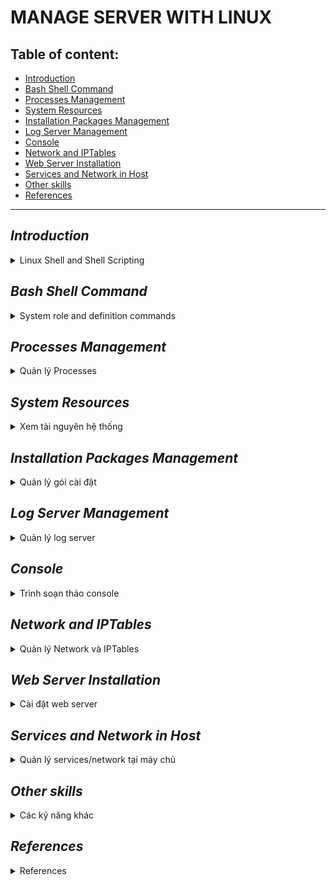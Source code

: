 # MANAGE SERVER WITH LINUX
## Table of content:
- [Introduction](#introduction)
- [Bash Shell Command](#bash-shell-command)
- [Processes Management](#processes-management)
- [System Resources](#system-resources)
- [Installation Packages Management](#installation-packages-management)
- [Log Server Management](#log-server-management)
- [Console](#console)
- [Network and IPTables](#network-and-iptables)
- [Web Server Installation](#web-server-installation)
- [Services and Network in Host](#services-and-network-in-host)
- [Other skills](#other-skills)
- [References](#references)

***

## *Introduction*
<details><summary>Linux Shell and Shell Scripting</summary>

### Reference link:

* [Shell script bash file](https://www.geeksforgeeks.org/introduction-linux-shell-shell-scripting/)


If you are using any major operating system you are indirectly interacting to shell. If you are running Ubuntu, Linux Mint or any other Linux distribution, you are interacting to shell every time you use terminal. In this article I will discuss about linux shells and shell scripting so before understanding shell scripting we have to get familiar with following terminologies:

* Kernel
* Shell
* Terminal

### What is Kernel?

The kernel is a computer program that is the core of a computer's operating system, with complete control over everthing in the system. It manages following resources of the Linux system - 

* File management
* Process management
* I/O management
* Memory management
* Device management etc.

### What is Shell?

A shell is special user program which provide  an interface to user to use operating system services. Shell accept human readble commands from user and convert them into something which kernel can such as keyboards or from files. The shell gets started when the user logs in or start the terminal.

![linux shell](https://media.geeksforgeeks.org/wp-content/uploads/18834419_1198504446945937_35839918_n-300x291.png)

Shell is broadly classified into two categories -

* Command Line Shell
* Graphical Shell

### Command Line Shell

Shell can be accessed by user using a command line interface. A special program called Terminal in linux/macOS or Command Prompt in Windows OS is provided to type in the human readable commands such as “cat”, “ls” etc. and then it is being execute. The result is then displayed on the terminal to the user. A terminal in Ubuntu 16.4 system looks like this –

![linux command line](https://media.geeksforgeeks.org/wp-content/uploads/cli_example.png)

In above screenshot “ls” command with “-l” option is executed.
It will list all the files in current working directory in long listing format.
Working with command line shell is bit difficult for the beginners because it’s hard to memorize so many commands. It is very powerful, it allows user to store commands in a file and execute them together. This way any repetitive task can be easily automated. These files are usually called batch files in Windows and Shell Scripts in Linux/macOS systems.

### Graphical Shells

Graphical shells provide means for manipulating programs based on graphical user interface (GUI), by allowing for operations such as opening, closing, moving and resizing windows, as well as switching focus between windows. Window OS or Ubuntu OS can be considered as good example which provide GUI to user for interacting with program. User do not need to type in command for every actions.A typical GUI in Ubuntu system –

[GUI shell](https://media.geeksforgeeks.org/wp-content/uploads/GUI-shell.png)

There are several shells are available for Linux systems like –

* BASH (Bourne Again SHell) – It is most widely used shell in Linux systems. It is used as default login shell in Linux systems and in macOS. It can also be installed on Windows OS.
* CSH (C SHell) – The C shell’s syntax and usage are very similar to the C programming language.
* KSH (Korn SHell) – The Korn Shell also was the base for the POSIX Shell standard specifications etc.

Each shell does the same job but understand different commands and provide different built in functions.

### Shell scripting

  Usually shells are interactive that mean, they accept command as input from users and execute them. However some time we want to execute a bunch of commands routinely, so we have type in all commands each time in terminal.
As shell can also take commands as input from file we can write these commands in a file and can execute them in shell to avoid this repetitive work. These files are called Shell Scripts or Shell Programs. Shell scripts are similar to the batch file in MS-DOS. Each shell script is saved with .sh file extension eg. myscript.sh
  A shell script have syntax just like any other programming language. If you have any prior experience with any programming language like Python, C/C++ etc. it would be very easy to get started with it.
A shell script comprises following elements –

* Shell Keywords – if, else, break etc.
* Shell commands – cd, ls, echo, pwd, touch etc.
* Functions
* Control flow – if..then..else, case and shell loops etc.

### Why do we need shell scripts

There are many reasons to write shell scripts –

* To avoid repetitive work and automation
* System admins use shell scripting for routine backups
* System monitoring
* Adding new functionality to the shell etc.

### Advantages of shell scripts

* The command and syntax are exactly the same as those directly entered in command line, so programmer do not need to switch to entirely different syntax
* Writing shell scripts are much quicker
* Quick start
* Interactive debugging etc.

### Disadvantages of shell scripts

* Prone to costly errors, a single mistake can change the command which might be harmful
* Slow execution speed
* Design flaws within the language syntax or implementation
* Not well suited for large and complex task
* Provide minimal data structure unlike other scripting languages. etc

### Simple demo of shell scripting using Bash Shell

If you work on terminal, something you traverse deep down in directories. Then for coming few directories up in path we have to execute command like this as shown below to get the "python" directory -

[](https://media.geeksforgeeks.org/wp-content/uploads/old_way_cd.png)

It is quite frustrating, so why not we can have a utility where we just have to type the name of directory and we can directly jump to that without executing “cd ../” command again and again. Save the script as “jump.sh”

    # !/bin/bash 

    # A simple bash script to move up to desired directory level directly 

    function jump() 
    { 
      # original value of Internal Field Separator 
      OLDIFS=$IFS 

      # setting field separator to "/"  
      IFS=/ 

      # converting working path into array of directories in path 
      # eg. /my/path/is/like/this 
      # into [, my, path, is, like, this] 
      path_arr=($PWD) 

      # setting IFS to original value 
      IFS=$OLDIFS 

      local pos=-1 

      # ${path_arr[@]} gives all the values in path_arr 
      for dir in "${path_arr[@]}"
      do
          # find the number of directories to move up to 
          # reach at target directory  
          pos=$[$pos+1] 
          if [ "$1" = "$dir" ];then

              # length of the path_arr 
              dir_in_path=${#path_arr[@]} 

              #current working directory 
              cwd=$PWD 
              limit=$[$dir_in_path-$pos-1] 
              for ((i=0; i<limit; i++)) 
              do
                  cwd=$cwd/.. 
              done
              cd $cwd 
              break
          fi
      done
    }

For now we cannot execute our shell script because it do not have permissions. We have to make it executable by typing following command -

    $ chmod -x path/to/our/file/jump.sh

Now to make this available on every terminal session, we have to put this in ".bashrc" file. “.bashrc” is a shell script that Bash shell runs whenever it is started interactively. The purpose of a .bashrc file is to provide a place where you can set up variables, functions and aliases, define our prompt and define other settings that we want to use whenever we open a new terminal window.
Now open terminal and type following command –

    $ echo “source ~/path/to/our/file/jump.sh”>> ~/.bashrc

Now open  your terminal and try out new "jump" functionality by typing following command -

    $ jump dir_name

just like below screenshot -

> **Resources for learning Bash Scripting** 

* https://bash.cyberciti.biz/guide/The_bash_shell
* http://tldp.org/LDP/abs/html/

> **References**

* https://en.wikipedia.org/wiki/Shell_script
* https://en.wikipedia.org/wiki/Shell_(computing)

This article is contributed by Atul Kumar. If you like GeeksforGeeks and would like to contribute, you can also write an article using contribute.geeksforgeeks.org or mail your article to contribute@geeksforgeeks.org. See your article appearing on the GeeksforGeeks main page and help other Geeks.Please write comments if you find anything incorrect, or you want to share more information about the topic discussed above.

Attention reader! Don’t stop learning now. Get hold of all the important CS Theory concepts for SDE interviews with the CS Theory Course at a student-friendly price and become industry ready.

[](https://media.geeksforgeeks.org/wp-content/uploads/jump_way_cd-1.png)

> REFERENCE:  https://www.geeksforgeeks.org/introduction-linux-shell-shell-scripting/

</details>

## *Bash Shell Command*
<details>
<summary>System role and definition commands</summary>

 - ##ls
    
    ###Examples:

    * List files using ls with no option
    
      **ls** with no option list files and directories in bare format where we won’t be able to view details like file types, size, modified date and time, permission and links etc.
       ```
       buichidung@CPU002169:~/Documents/Studying$ ls
      awesome-python  Git  gittemp  Project_temp  root  Studying
       ```
    * List files with option -l

      Here, **ls -l** (-l is character not one) shows file or directory, size, modified date and time, file or folder name and owner of file and its permission.

      ```
      buichidung@CPU002169:~/Documents/Studying$ ls -l
      total 20
      drwxrwxr-x 5 buichidung buichidung 4096 Thg 10 19 11:24 awesome-python
      drwxrwxr-x 3 buichidung buichidung 4096 Thg 10 20 14:14 Git
      -rw-rw-r-- 1 buichidung buichidung    0 Thg 10 19 11:17 gittemp
      drwxrwxr-x 3 buichidung buichidung 4096 Thg 10 20 07:32 Project_temp
      drwxrwxr-x 4 buichidung buichidung 4096 Thg 10 20 14:57 root
      drwxrwxr-x 3 buichidung buichidung 4096 Thg 10 19 11:27 Studying
      ```

    * View hidden files

      List all files including hidden file starting with '.'.

      ```
      buichidung@CPU002169:~/Documents/Studying$ ls -a
      .  ..  awesome-python  .git  Git  gittemp  Project_temp  root  Studying
      ```

    * List files with Human Readable Format with option -lh

      With combination of **-lh** option, shows sizes in human readable format.

      ```
      buichidung@CPU002169:~/Documents/Studying$ ls -lh
      total 20K
      drwxrwxr-x 5 buichidung buichidung 4,0K Thg 10 19 11:24 awesome-python
      drwxrwxr-x 3 buichidung buichidung 4,0K Thg 10 20 14:14 Git
      -rw-rw-r-- 1 buichidung buichidung    0 Thg 10 19 11:17 gittemp
      drwxrwxr-x 3 buichidung buichidung 4,0K Thg 10 20 07:32 Project_temp
      drwxrwxr-x 4 buichidung buichidung 4,0K Thg 10 20 14:57 root
      drwxrwxr-x 3 buichidung buichidung 4,0K Thg 10 19 11:27 Studying
      ```

    * List Files and Directories with '/' character at the end

      Using **-F** option with **ls** command, will add the '/' character at the end each directory

      ```
      buichidung@CPU002169:~/Documents/Studying$ ls -F
      awesome-python/  Git/  gittemp  Project_temp/  root/  Studying/
      ```

    * List files in reverse order

      The following command with **ls** -r option display files and irectories in reverse order

      ```
      buichidung@CPU002169:~/Documents/Studying$ ls -r
      Studying  root  Project_temp  gittemp  Git  awesome-python
      ```

    * Recursively list Sub-Directories

      **ls -R** option will list very long listing directory trees. See an example of output of the command.

      ```
      buichidung@CPU002169:~/Documents/Studying$ ls -R
      .:
      awesome-python  Git  gittemp  Project_temp  root  Studying

      ./awesome-python:
      CONTRIBUTING.md  LICENSE   mkdocs.yml  requirements.txt
      docs             Makefile  README.md   sort.py

      ./awesome-python/docs:
      CNAME  css

      ./awesome-python/docs/css:
      extra.css

      ./Git:
      main.py

      ./Project_temp:
      main.py

      ./root:
      constant.py  database.pyc  __pycache__  temp.txt
      database.py  main.py       student.py   util.py

      ./root/__pycache__:
      constant.cpython-38.pyc  student.cpython-38.pyc
      database.cpython-38.pyc  util.cpython-38.pyc

      ./Studying:
      ```

    * Reverse output order

      With combination of **-ltr** will shows lastest modification ifle or directory date as last

      ```
      buichidung@CPU002169:~/Documents/Studying$ ls -ltr
      total 20
      -rw-rw-r-- 1 buichidung buichidung    0 Thg 10 19 11:17 gittemp
      drwxrwxr-x 5 buichidung buichidung 4096 Thg 10 19 11:24 awesome-python
      drwxrwxr-x 3 buichidung buichidung 4096 Thg 10 19 11:27 Studying
      drwxrwxr-x 3 buichidung buichidung 4096 Thg 10 20 07:32 Project_temp
      drwxrwxr-x 3 buichidung buichidung 4096 Thg 10 20 14:14 Git
      drwxrwxr-x 4 buichidung buichidung 4096 Thg 10 20 14:57 root
      ```

    * Sort file by file size

      With combination of -lS displays file size in order, will display big in size first

      ```
      buichidung@CPU002169:~/Documents/Studying$ ls -lS
      total 20
      drwxrwxr-x 5 buichidung buichidung 4096 Thg 10 19 11:24 awesome-python
      drwxrwxr-x 3 buichidung buichidung 4096 Thg 10 20 14:14 Git
      drwxrwxr-x 3 buichidung buichidung 4096 Thg 10 20 07:32 Project_temp
      drwxrwxr-x 4 buichidung buichidung 4096 Thg 10 20 14:57 root
      drwxrwxr-x 3 buichidung buichidung 4096 Thg 10 19 11:27 Studying
      -rw-rw-r-- 1 buichidung buichidung    0 Thg 10 19 11:17 gittemp
      ```

    * Display inot number of File or Directory

      We can see some number printed before file / directory name. With **-i** options list file / directory with inode number

      ```
      buichidung@CPU002169:~/Documents/Studying$ ls -i
      39980431 awesome-python  39980427 gittemp       39980399 root
      39980378 Git             43123170 Project_temp  39980504 Studying
      ```

    * Shows version of ls command

      Check version of ls command

      ```
      buichidung@CPU002169:~/Documents/Studying$ ls --version
      ls (GNU coreutils) 8.30
      Copyright (C) 2018 Free Software Foundation, Inc.
      License GPLv3+: GNU GPL version 3 or later <https://gnu.org/licenses/gpl.html>.
      This is free software: you are free to change and redistribute it.
      There is NO WARRANTY, to the extent permitted by law.


      Written by Richard M. Stallman and David MacKenzie.
      ```

    * Show help page

      List help page of ls command with their option.

      ```
      buichidung@CPU002169:~/Documents/Studying$ ls --version
      ...
      ```

    * List Directory Information

      With **ls -l** command list files under directory **/tmp**. Wherein with **-ld** parameters displays information of **/tmp** directory.

      ```
      buichidung@CPU002169:~/Documents/Studying$ ls -l /tmp
      total 56
      -rw------- 1 buichidung buichidung    0 Thg 3  22 07:05 config-err-fsKJ2L
      drwxr-xr-x 2 buichidung buichidung 4096 Thg 3  22 07:16 hsperfdata_buichidung
      drwx------ 3 root       root       4096 Thg 3  22 07:05 snap.snap-store
      drwx------ 2 buichidung buichidung 4096 Thg 3  22 07:05 ssh-qJOOdh0gGdVG
      drwx------ 3 root       root       4096 Thg 3  22 06:51 systemd-private-1ab5795ef2be417781758e590d164531-colord.service-tzoq1f
      drwx------ 3 root       root       4096 Thg 3  22 06:50 systemd-private-1ab5795ef2be417781758e590d164531-ModemManager.service-F6wNIh
      drwx------ 3 root       root       4096 Thg 3  22 06:50 systemd-private-1ab5795ef2be417781758e590d164531-switcheroo-control.service-BNEE8g
      drwx------ 3 root       root       4096 Thg 3  22 06:50 systemd-private-1ab5795ef2be417781758e590d164531-systemd-logind.service-nvGLwh
      drwx------ 3 root       root       4096 Thg 3  22 06:50 systemd-private-1ab5795ef2be417781758e590d164531-systemd-resolved.service-dpgimj
      drwx------ 3 root       root       4096 Thg 3  22 06:50 systemd-private-1ab5795ef2be417781758e590d164531-systemd-timesyncd.service-kDUO6e
      drwx------ 3 root       root       4096 Thg 3  22 06:51 systemd-private-1ab5795ef2be417781758e590d164531-upower.service-AhPEhg
      -rw------- 1 buichidung buichidung    0 Thg 3  22 07:45 tpxUkxyz
      drwx------ 2 buichidung buichidung 4096 Thg 3  22 09:18 tracker-extract-files.1001
      drwx------ 2 gdm        gdm        4096 Thg 3  22 06:51 tracker-extract-files.125
      drwx------ 2 postgres   postgres   4096 Thg 3  22 07:16 tracker-extract-files.127
      drwx------ 4 buichidung buichidung 4096 Thg 3  22 07:45 vmware-buichidung
      ```

      ```
      buichidung@CPU002169:~/Documents/Studying$ ls -ld /tmp/
      drwxrwxrwt 22 root root 4096 Thg 3  22 13:48 /tmp/
      ```

    * Display UID and GID of Files

      To display **UID** and **GID** of files and directories. Use option -n with ls command

      ```
      buichidung@CPU002169:~/Documents/Studying$ ls -n
      total 20
      drwxrwxr-x 5 1001 1001 4096 Thg 10 19 11:24 awesome-python
      drwxrwxr-x 3 1001 1001 4096 Thg 10 20 14:14 Git
      -rw-rw-r-- 1 1001 1001    0 Thg 10 19 11:17 gittemp
      drwxrwxr-x 3 1001 1001 4096 Thg 10 20 07:32 Project_temp
      drwxrwxr-x 4 1001 1001 4096 Thg 10 20 14:57 root
      drwxrwxr-x 3 1001 1001 4096 Thg 10 19 11:27 Studying
      ```

    * ls command and its Aliases

      We have made alias for **ls** command, when we execute ls command it will take **-l** option by default and display long listing as mentioned earlier

      ```
      buichidung@CPU002169:~/Documents/Studying$ alias ls="ls -l"
      buichidung@CPU002169:~/Documents/Studying$ ls
      total 20
      drwxrwxr-x 5 buichidung buichidung 4096 Thg 10 19 11:24 awesome-python
      drwxrwxr-x 3 buichidung buichidung 4096 Thg 10 20 14:14 Git
      -rw-rw-r-- 1 buichidung buichidung    0 Thg 10 19 11:17 gittemp
      drwxrwxr-x 3 buichidung buichidung 4096 Thg 10 20 07:32 Project_temp
      drwxrwxr-x 4 buichidung buichidung 4096 Thg 10 20 14:57 root
      drwxrwxr-x 3 buichidung buichidung 4096 Thg 10 19 11:27 Studying
      ```
      To remove an alias previously defined, just use the unalias command
      ```
      buichidung@CPU002169:~/Documents/Studying$ unalias ls
      buichidung@CPU002169:~/Documents/Studying$ ls
      awesome-python	Git  gittemp  Project_temp  root  Studying
      buichidung@CPU002169:~/Documents/Studying$
      ```
    Reference Link: https://www.tecmint.com/15-basic-ls-command-examples-in-linux/
 - ## stat
    * Check linux file status
      The easiest way to use **stat** is to provide it a file as an argument. The following command will display the size, blocks, IO blocks, file type, inode value, number of links and much more information about the file /var/log/syslog:
      ```
      buichidung@CPU002169:/$ stat /var/log/syslog
        File: /var/log/syslog
        Size: 337544    	Blocks: 672        IO Block: 4096   regular file
      Device: 802h/2050d	Inode: 56623998    Links: 1
      Access: (0640/-rw-r-----)  Uid: (  104/  syslog)   Gid: (    4/     adm)
      Access: 2021-03-22 06:50:48.397810754 +0700
      Modify: 2021-03-22 14:24:21.420299006 +0700
      Change: 2021-03-22 14:24:21.420299006 +0700
        Birth: -
      ```
    ###Examples:  
    
    * Check file system status
      In the previous example, stat command treated the input file as a normal file, however, to display file system status instead of file status, use the `-f` option.

      ```
      buichidung@CPU002169:/$ stat -f /var/log/syslog
        File: "/var/log/syslog"
          ID: 64f6f9422fad26f Namelen: 255     Type: ext2/ext3
      Block size: 4096       Fundamental block size: 4096
      Blocks: Total: 239965964  Free: 225936043  Available: 213728991
      Inodes: Total: 61022208   Free: 60163401
      ```

      ```
      buichidung@CPU002169:/$ stat -f /
        File: "/"
          ID: 64f6f9422fad26f Namelen: 255     Type: ext2/ext3
      Block size: 4096       Fundamental block size: 4096
      Blocks: Total: 239965964  Free: 225935968  Available: 213728916
      Inodes: Total: 61022208   Free: 60163401
      ```

    * Enable following of symbolic links

      Since Linux supports links  (**symbolic** and **hard links**), certain files may have one or more links, or they could even exist in a filesystem.

      To enable stat to follow links, use the `-L` flag as shown

      ```
      buichidung@CPU002169:/$ stat -L /
        File: /
        Size: 4096      	Blocks: 8          IO Block: 4096   directory
      Device: 802h/2050d	Inode: 2           Links: 21
      Access: (0755/drwxr-xr-x)  Uid: (    0/    root)   Gid: (    0/    root)
      Access: 2021-03-22 06:50:30.781811119 +0700
      Modify: 2020-12-08 10:30:23.302144007 +0700
      Change: 2020-12-08 10:30:23.302144007 +0700
       Birth: -
      ```

    * Use a custom format to display information

      **stat** also allows you to use a particular or custom format instead of the default. The `-c` flag is used to specify the format used, it prints a newline after each use of format sequence.

      Alternatively, you can use the `--printf` option which enables interpreting of backslash escapes sequences and turns off printing of a trailing newline. You need to use `\n` in the format to print a new line, for example.

      ```
      stat --printf='%U\n%G\n%C\n%z\n' /var/log/secure
      ```

      Meaning of the format sequences for files used in above example:

        - **%U** - user name of owner
        - **%G** - group name of owner
        - **%C** - SELinux security context string
        - **%z** - time of last status change, human-readable

      ```
      stat --printf='%n\n%a\n%b\n' /
      ```

      Meaning of the format sequences used in the above command
        - **%n** - shows the file name
        - **%a** - print free blocks available to non-superuser
        - **%b** - outputs total data blocks in file system

    * Print Information in Terse Form

      The `-t` option can be used to print the information in terse form.

      ```
      buichidung@CPU002169:/$ stat -t /var/log/syslog
      /var/log/syslog 338564 672 81a0 104 4 802 56623998 1 0 0 1616370648 1616398501 1616398501 0 4096
      ```

      As a last note, your shell may have its own version of stat, please refer to your shell's documentation for details about the options it supports. To see all accepted output format sequences, refer to the stat man page.

      ```
      man stat
      ```
Reference link: https://www.tecmint.com/linux-stat-command-examples/ 

 - ##grep
    The grep filter searches a file for a particular pattern of characters, and displays all lines that contain that pattern. The pattern that is searched in the file is referred to as the regular expression (grep stands for globally search for regular expression and print out).

    Syntax:
    ```
    grep [options] pattern [files]
    ```

    Options description:

    ```
    Options Description
    -c : This prints only a count of the lines that match a pattern
    -h : Display the matched lines, but do not display the filenames.
    -i : Ignores, case for matching
    -l : Displays list of a filenames only.
    -n : Display the matched lines and their line numbers.
    -v : This prints out all the lines that do not matches the pattern
    -e exp : Specifies expression with this option. Can use multiple times.
    -f file : Takes patterns from file, one per line.
    -E : Treats pattern as an extended regular expression (ERE)
    -w : Match whole word
    -o : Print only the matched parts of a matching line,
     with each such part on a separate output line.

    -A n : Prints searched line and nlines after the result.
    -B n : Prints searched line and n line before the result.
    -C n : Prints searched line and n lines after before the result.
    ```

    Create a file with content following:

    ```
    buichidung@CPU002169:~/Documents/Studying$ nano hello.txt
    ```

    ```
    unix is great os. unix is opensource. unix is free os.
    Unix linux which one you choose.
    uNix is easy to learn.unix is a multiuser os.Learn unix .unix is a powerful.
    ```
    ###Examples:
    * Case insensitive search: The -i option enables to search for a string case insensitively in the give file. It matches the words like "UNIX", "Unix", "unix".

      ```
      buichidung@CPU002169:~/Documents/Studying$ grep -i "UNIx" hello.txt
      unix is great os. unix is opensource. unix is free os.
      Unix linux which one you choose.
      uNix is easy to learn.unix is a multiuser os.Learn unix .unix is a powerful.
      ```

    * Displaying the count of number of matches: We can find the number of liens that matches the given string/pattern

      ```
      buichidung@CPU002169:~/Documents/Studying$ grep -c "unix" hello.txt 
      2
      ```

    * Display the file names that matches the pattern: We can just display the files that contains the given string/pattern
    
      ```
      buichidung@CPU002169:~/Documents/Studying$ grep -l "unix" *
      grep: awesome-python: Is a directory
      grep: Git: Is a directory
      hello.txt
      grep: Project_temp: Is a directory
      grep: root: Is a directory
      grep: Studying: Is a directory
      ```

      or
    
      ```
      buichidung@CPU002169:~/Documents/Studying$ grep -l "unix" hello.txt hello1.txt
      hello.txt
    
      ```
    
    * Checking for the whole words in a file: By default, grep matches the given string/pattern even if it  found as a substring in a file. The -w option to grep makes it match only the whole words.
    
      ```
      buichidung@CPU002169:~/Documents/Studying$ grep -w "unix" hello.txt
      unix is great os. unix is opensource. unix is free os.
      uNix is easy to learn.unix is a multiuser os.Learn unix .unix is a powerful.
      ```  
    
    * Displaying only the matched pattern: By default display the entire line which has the matched string. We can make the grep to display only the matched string by using the -o option.
    
      ```
      buichidung@CPU002169:~/Documents/Studying$ grep -o "unix" hello.txt
      unix
      unix
      unix
      unix
      unix
      unix
      ```
    
    * Show line number while displaying the output using grep -n: To show the line number of file with the line matched
    
      ```
      buichidung@CPU002169:~/Documents/Studying$ grep -n "unix" hello.txt
      1:unix is great os. unix is opensource. unix is free os.
      4:uNix is easy to learn.unix is a multiuser os.Learn unix .unix is a powerful.
      ```
    
    * Inverting the pattern match: You can display the lines that are not matchd with the specified search sting pattern using the -v option.
    
      ```
      buichidung@CPU002169:~/Documents/Studying$ grep -v "unix" hello.txt
      learn operating system.
      Unix linux which one you choose.
      ```
    
    * Matching the lines that start with a string: The ^ regular expression pattern specifies the start of a line. This can be used in grep to match the lines which start with the given string or pattern.
    
      ```
      buichidung@CPU002169:~/Documents/Studying$ grep "^unix" hello.txt
      unix is great os. unix is opensource. unix is free os.
      ```
    
    * Matching the lines that end with a string: The $ regular expression pattern specifies the end of a line. This can be used in grep to match the lines which end with the given string or pattern.
    
      ```
      buichidung@CPU002169:~/Documents/Studying$ grep "oose.$" hello.txt
      Unix linux which one you choose.
      ```
    
    * Specifies expression with -e option. Can use multiple times:
    
      ```
      buichidung@CPU002169:~/Documents/Studying$ $grep –e "Agarwal" –e "Aggarwal" –e "Agrawal" geekfile.txt
      ```
    
    * -f file option Takes patterns from file, one per line.
    
      ```
      buichidung@CPU002169:~/Documents/Studying$ grep -f hello.txt hello1.txt
      ```
    
    * Print n specific lines from a file: -A print the searched line and n lines after the result, -B prints the searched line and n lines before the result, and -C prints the searched line and n lines after and before the result.
    
      Syntax:
    
      ```
      $grep -A[NumberOfLines(n)] [search] [file]  
      $grep -B[NumberOfLines(n)] [search] [file]  
      $grep -C[NumberOfLines(n)] [search] [file] 
      ```
    
      ```
      buichidung@CPU002169:~/Documents/Studying$ grep -A1 learn hello.txt
      learn operating system.
      Unix linux which one you choose.
      uNix is easy to learn.unix is a multiuser os.Learn unix .unix is a powerful.
      ```

    Reference Link: https://www.geeksforgeeks.org/grep-command-in-unixlinux/

 - useradd

 - passwd

 - usermod

</details>

## *Processes Management*
<details>
<summary>Quản lý Processes</summary>
</details>

## *System Resources*
<details>
<summary>Xem tài nguyên hệ thống</summary>

### `top`

This is one of the most frequently used commands in our daily system administrative jobs. This command displays processor activity of Linux box and also displays tasks managed by kernel in real-time.

### Examples:

1. **Display of top command**
        
    ```
    buichidung@CPU002169:~$ top

    top - 09:04:38 up 47 min,  1 user,  load average: 1,02, 1,10, 1,29
    Tasks: 288 total,   1 running, 287 sleeping,   0 stopped,   0 zombie
    %Cpu(s):  5,6 us,  1,4 sy,  0,0 ni, 91,7 id,  1,3 wa,  0,0 hi,  0,0 si,  0,0 st
    MiB Mem :  15897,0 total,   7075,1 free,   4126,0 used,   4695,9 buff/cache
    MiB Swap:   2048,0 total,   2048,0 free,      0,0 used.  10456,6 avail Mem 

    PID USER      PR  NI    VIRT    RES    SHR S  %CPU  %MEM     TIME+ COMMAND                                                             
    4059 buichid+  20   0 4785316 250288 122936 S   6,0   1,5   2:02.43 chrome                                                              
    6988 buichid+  20   0 8943396 180040 100504 S   5,6   1,1   2:49.88 chrome                                                              
    8862 buichid+  20   0 4708804 234228 113488 S   4,0   1,4   0:31.35 chrome                                                              
    3802 buichid+  20   0  897336 204420 120932 S   2,7   1,3   4:14.21 chrome                                                              
    2602 buichid+  20   0 1126968 287424 150416 S   2,3   1,8   2:38.23 chrome                                                              
    2020 buichid+  20   0  870844  77424  45464 S   1,7   0,5   1:49.17 Xorg                                                                
    4665 buichid+  20   0 4882464 798568  65872 S   1,3   4,9   2:07.56 java                                                                
    7386 buichid+  20   0 1976064 252356 112628 S   1,3   1,6   0:53.05 Telegram                                                            
    8921 buichid+  20   0 4658900 176296 126212 S   1,3   1,1   0:07.88 chrome                                                              
    10003 buichid+  20   0  966176  52920  39408 S   1,0   0,3   0:01.61 gnome-terminal-                                                     
    2174 buichid+  20   0 4531392 286724 111584 S   0,7   1,8   2:41.89 gnome-shell                                                         
    670 avahi     20   0    8848   4012   3516 S   0,3   0,0   0:03.30 avahi-daemon                                                        
    1148 mysql     20   0 2199720 361572  34840 S   0,3   2,2   0:06.66 mysqld                                                              
    3810 buichid+  20   0  394324 115224  67216 S   0,3   0,7   0:29.61 chrome                                                              
    6999 buichid+  20   0 9043004 338348 116476 S   0,3   2,1   0:38.68 chrome                                                              
    10053 buichid+  20   0   14868   4312   3528 R   0,3   0,0   0:00.06 top                                                                 
      1 root      20   0  169264  13168   8388 S   0,0   0,1   0:02.26 systemd                                                             
      2 root      20   0       0      0      0 S   0,0   0,0   0:00.00 kthreadd                                                            
      3 root       0 -20       0      0      0 I   0,0   0,0   0:00.00 rcu_gp                                                              
      4 root       0 -20       0      0      0 I   0,0   0,0   0:00.00 rcu_par_gp                                                          
      6 root       0 -20       0      0      0 I   0,0   0,0   0:00.00 kworker/0:0H-kblockd                                                
      9 root       0 -20       0      0      0 I   0,0   0,0   0:00.00 mm_percpu_wq                                                        
     10 root      20   0       0      0      0 S   0,0   0,0   0:00.04 ksoftirqd/0 
    ```
	As we can see, tge default display contains two areas of information: the summary area (dashboard) and the task area (process list). By default, top will be updated after 3 seconds.

	The first line of numbers on the dashboard includes time, how long our computer has been running, the number of people logged in, and what the load average has been for the past one, five, and 15 minutes. The second line shows the number of tasks and their states: running, stopped, sleeping, or zombie.

	The third line displays the following central processing unit (CPU) values:

	- `us`: Amount of time the CPU spends executing processes for people in “user space.”
	- `sy`: Amount of time spent running system “kernel space” processes.
	- `ni`: Amount of time spent executing processes with a manually set nice value.
	- `id`: Amount of CPU idle time.
	- `wa`: Amount of time the CPU spends waiting for I/O to complete.
	- `hi`: Amount of time spent servicing hardware interrupts.
	- `si`: Amount of time spent servicing software interrupts.
	- `st`: Amount of time lost due to running virtual machines (“steal time”).

	The column headings in the process list are as follows:

	- `PID`: The process's ID, a unique positive integer that identifies a process.
	- `USER`: This is the "effective" username (which maps to a user ID) of the user who started the process. Linux assigns a real user ID and an effective user ID to processes; the latter allows a process to act on behalf of another user.
	- `PR and NI`: `NI` field shows the "nice" value of a process. The `PR` field shows scheduling priority of the process from the perspective of the kernel. The nice value affects the priority of a process.
	- `VIRT, RES, SHR and %MEM`: These 3 fields are related with memory consumption of the processes. `VIRT` is the total amount of memory consumed by a process. This includes the program's code, the data stored by the process in memory, as well as any regions of memory that have been swapped to the disk. `RES` is the memory consumed by the process in RAM, and `%MEM` expresses this value as a percentage of the total RAM available. Finally, `SHR` is the amount of memory shared with other processes.
	- `S`: A process maybe in various states. This field shows the process state in the single-letter form.
	- `TIME+`: The total CPU time used by the process since it started, precise to the hundredths of a second.
	- `COMMAND`: Show the name of the processes.

	The status of the process can be one of the following:

	- `D`: Uninteruptible sleep
	- `R`: Running
	- `T`: Traced(stopped)
	- `Z`: Zombie

	Press Q to exit top

2. **Scrolling the Display**

	We can press the Up or Down Arrows, Home, End, and Page Up or Page Down keys to move up and move down and access the processes.

	Press the Left or Right Arrow to move the process list sideways. This is useful to see any columns that don't fit within the confines of the terminal window.


3. **Changing the Numeric Units**

	To change the display units to sensible values. Press capital E to cycle through the units used to display memory values in these options: kibibytes, mebibytes, tebibytes, pebibytes, and exbibytes. The unit in use is the first item on lines four and five.
	
	Press lowercase "e" to do the same thing for the values in the process list: kibibytes, mebibytes, gibibytes, tebibytes, and pebibytes.
	
	We pressed E to set the dashboard memory units to gibibytes and “e” to set the process list memory units to mebibytes.
	
	![image](https://user-images.githubusercontent.com/55236614/112093046-5d9b1a80-8bcb-11eb-8552-3d0ff1c3b89b.png)


4. **Changing the Summary Contents**

	We can change the display settings for the lines in the dashboard or remove them completely.

	Press l to toggle the load summary line (the first line) on or off. We removed the load summary line in the image below.
	
	![image](https://user-images.githubusercontent.com/55236614/112093117-70adea80-8bcb-11eb-8f4d-b9f7f23f1e34.png)

	
	If we have a multi-core CPU, press 1 to change the display and individual statistics for each CPU.
	
	![image](https://user-images.githubusercontent.com/55236614/112093135-7c011600-8bcb-11eb-8efd-04ed7ffbba0c.png)

	
	We can press "t" again to change the graph display to solid block characters or simple ASCII, or press "t" once more to remove the CPU display and task summary line completely.
	
	Press "m" to cycle the memory and swap memory lines through different display options 
	
	![image](https://user-images.githubusercontent.com/55236614/112092926-23ca1400-8bcb-11eb-89f4-cc805c80e2d8.png)

	
5. **Color and Highlighting**

	Press "z" to add color to the display.
	
	![image](https://user-images.githubusercontent.com/55236614/112093272-b4085900-8bcb-11eb-8452-7b51a8a3e854.png)

	Press "y" to highlight running tasks in the process list. Pressing "x" highlights the column used to sort the process list. we can toggle between bold and reversed text highlighting by pressing "b".
	
	![image](https://user-images.githubusercontent.com/55236614/112093429-f3cf4080-8bcb-11eb-8b61-c255ad485a31.png)

	
6. **Sorting by Columns**

	By default, the process list is sorted by the %CPU column. You can change the sort column by pressing the following:

	- P: The %CPU column.
	- M: The %MEM column.
	- N: The PID column.
	- T: The TIME+ column.

	The image below show the process list which is sorted by the %MEM column.
	
	![image](https://user-images.githubusercontent.com/55236614/112093941-e2d2ff00-8bcc-11eb-908d-6a7eb422c5df.png)


7. **See the Full Command Line**

	Pressing "c" toggles the COMMAND column between displaying the process name and the full command line.
	
	![image](https://user-images.githubusercontent.com/55236614/112094087-33e2f300-8bcd-11eb-801b-7c2a66385530.png)

	To see a "tree" of processes that were launched or spawned by other processes, press V

8. **See Processes for a Single User**

	Press "u" to see the processes for a single user. We will be prompted for the name or UID
	
	![image](https://user-images.githubusercontent.com/55236614/112099896-de134880-8bd6-11eb-84f6-3f45d18f74f9.png)
	
	We type the name and hit "Enter" to see the results.

9. **Only see Active Tasks**

	Press "i" to see only active tasks
	
	![image](https://user-images.githubusercontent.com/55236614/112100038-13b83180-8bd7-11eb-8c74-a757965388ce.png)
	
	Task that have not consumed any CPU since the last update will not be shown.

10. **Set How Many Processes to Display**

	Press "n" to limit the display to a certain number of lines. As you can see I typed "10" and hit "Enter". The results will be shown
	
	![image](https://user-images.githubusercontent.com/55236614/112100257-6b569d00-8bd7-11eb-9fb2-345db642c862.png)


11. **Renice the Process**

	We can press "r" to change the nice value (priority) for a process. We will be prompted for the process ID. Press enter to use the process ID of the task at the top of the process list. I typed 2020 as below
	
	![image](https://user-images.githubusercontent.com/55236614/112100544-def8aa00-8bd7-11eb-8cae-6296228f0c92.png)

	Next, we type the new nice value to apply to the prcess. I typed 20, and then press Enter
	
	![image](https://user-images.githubusercontent.com/55236614/112100630-fc2d7880-8bd7-11eb-9889-d5abacb363fe.png)
	
	The new nice value is applied to the process immediately

12. **Kill a Process**

	Press "l" to kill a process. We will be prompted for the process ID we want to kill.
	
	![image](https://user-images.githubusercontent.com/55236614/112101025-97265280-8bd8-11eb-9707-4df1778083bc.png)

	I typed "7386" to kill the process which has COMMAND "Telegram" and press "Enter". Then we will be offered the chance to type the signal we want to send. If we just hit "Enter", top sends the SIGTERM (kill) signal
	
	![image](https://user-images.githubusercontent.com/55236614/112101240-ea000a00-8bd8-11eb-81f4-e7d6492e5a83.png)

	The chosen process was removed immediately.

13. **Customizing the Display**

	We can also customize the colors and columns that are displayed. We’re going to change the color used for prompts, the default for which is red.
	
	Press "Shift + Z" to go to the color settings page. To indicate which display element we want to change, press one of the following, which are case sensitive:
	
	- `S`: Summary Data area.
	- `M`: Messages and prompts.
	- `H`: Column headings
	- `T`: Task information in the process list

	![image](https://user-images.githubusercontent.com/55236614/112102011-30a23400-8bda-11eb-8407-4624f198be3b.png)
	
	We can also change the columns displayed in the Fields Management screen. Press F to enter the Fields Management screen.
	
	![image](https://user-images.githubusercontent.com/55236614/112103079-d2765080-8bdb-11eb-8b0c-d85dffbc4b6e.png)

	While the highlight is on the UID column, we press “s” to sort the process list on the UID column.
	
	Press "s" and "Enter" to save the selection. Then proess "q" to leave the Fields Management screen.
	
	![image](https://user-images.githubusercontent.com/55236614/112103257-12d5ce80-8bdc-11eb-99ee-0c50bd711d82.png)

14. **Alternative Display Mode**

	This works best in full-screen mode. Press A to display four areas in the process list, and then press "a" to move from area to area.
	
	![image](https://user-images.githubusercontent.com/55236614/112103545-7eb83700-8bdc-11eb-901c-6a8bdf6acc6c.png)
	
	Each area has a different collection of columns, but each is also customizable through the Fields Management screen. This gives you scope to have a full-screen, customized display showing different information in each area, and the ability to sort each area by a different column.

15. **Other keystrokes**

	The following are some other keys we might find useful in top:
	
	- `W`: Save you settings and customizations so they will still be in effect when we next start top.
	- `d`: Set a new display refresh rate.
	- `Space`: Force top to refresh its display right now.

### `vmstat`


### `tcpdump`


### `netstat`


### `htop`


### `iotop`


### `iostat`


### `iptraf-ng`


### `iftop`

</details>

## *Installation Packages Management*
<details>
<summary>Quản lý gói cài đặt</summary>
</details>

## *Log Server Management*
<details>
<summary>Quản lý log server</summary>
</details>

## *Console*
<details>
<summary>Trình soạn thảo console</summary>
</details>

## *Network and IPTables*
<details>
<summary>Quản lý Network và IPTables</summary>
</details>

## *Web Server Installation*
<details>
<summary>Cài đặt web server</summary>
</details>

## *Services and Network in Host*
<details>
<summary>Quản lý services/network tại máy chủ</summary>
</details>

## *Other skills*
<details>
<summary>Các kỹ năng khác</summary>
</details>

## *References*
<details>
<summary>References</summary>
</details>
